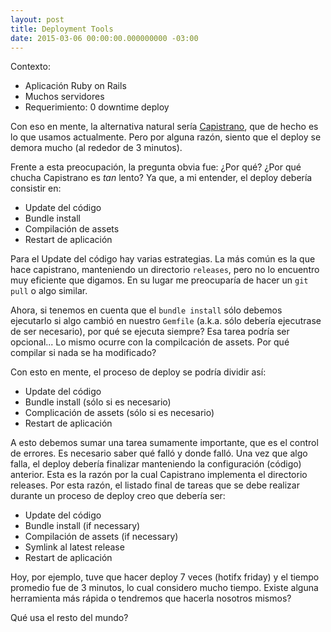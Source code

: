 ```yaml
---
layout: post
title: Deployment Tools
date: 2015-03-06 00:00:00.000000000 -03:00
---
```

Contexto:

  - Aplicación Ruby on Rails
  - Muchos servidores
  - Requerimiento: 0 downtime deploy

Con eso en mente, la alternativa natural sería [Capistrano](http://capistranorb.com), que de hecho es lo que usamos actualmente. Pero por alguna razón, siento que el deploy se demora mucho (al rededor de 3 minutos).

Frente a esta preocupación, la pregunta obvia fue: ¿Por qué? ¿Por qué chucha Capistrano es *tan* lento? Ya que, a mi entender, el deploy debería consistir en:

  - Update del código
  - Bundle install
  - Compilación de assets
  - Restart de aplicación

Para el Update del código hay varias estrategias. La más común es la que hace capistrano, manteniendo un directorio `releases`, pero no lo encuentro muy eficiente que digamos. En su lugar me preocuparía de hacer un `git pull` o algo similar.

Ahora, si tenemos en cuenta que el `bundle install` sólo debemos ejecutarlo si algo cambió en nuestro `Gemfile` (a.k.a. sólo debería ejecutrase de ser necesario), por qué se ejecuta siempre? Esa tarea podría ser opcional... Lo mismo ocurre con la compilcación de assets. Por qué compilar si nada se ha modificado?

Con esto en mente, el proceso de deploy se podría dividir así:

  - Update del código
  - Bundle install (sólo si es necesario)
  - Complicación de assets (sólo si es necesario)
  - Restart de aplicación

A esto debemos sumar una tarea sumamente importante, que es el control de errores. Es necesario saber qué falló y donde falló. Una vez que algo falla, el deploy debería finalizar manteniendo la configuración (código) anterior. Esta es la razón por la cual Capistrano implementa el directorio releases. Por esta razón, el listado final de tareas que se debe realizar durante un proceso de deploy creo que debería ser:

  - Update del código
  - Bundle install (if necessary)
  - Compilación de assets (if necessary)
  - Symlink al latest release
  - Restart de aplicación

Hoy, por ejemplo, tuve que hacer deploy 7 veces (hotifx friday) y el tiempo promedio fue de 3 minutos, lo cual considero mucho tiempo. Existe alguna herramienta más rápida o tendremos que hacerla nosotros mismos?

Qué usa el resto del mundo?

